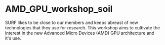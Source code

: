 # AMD_GPU_workshop_soil
SURF likes to be close to our members and keeps abreast of new technologies that they use for research. This workshop aims to cultivate the interest in the new Advanced Micro Devices (AMD) GPU architecture and it's use. 
